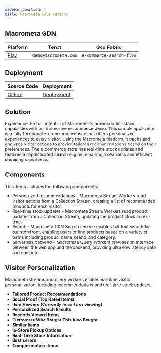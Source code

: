 ```yaml
---
sidebar_position: 1
title: Macrometa Sole Factory
---
```


## Macrometa GDN

| **Platform**                       | **Tenat**                      | **Geo Fabric** |
| ---------------------------------- | ------------------------------ | -------------- |
| [Play](https://play.macrometa.io/) | `demo@macrometa.com` | `e-commerce-search-flow` |

## Deployment

| **Source Code**                       | **Deployment**                      | 
| ---------------------------------- | ------------------------------ | 
| [Github](https://github.com/Macrometacorp/e-commerce) | [Deployment](https://macrometacorp.github.io/e-commerce/) | 

## Solution

Experience the full potential of Macrometa's advanced full-stack capabilities with our innovative e-commerce demo. This sample application is a fully functional e-commerce website that offers personalized experiences to every visitor. Using the Macrometa platform, it tracks and analyzes visitor actions to provide tailored recommendations based on their preferences. The e-commerce store has real-time stock updates and features a sophisticated search engine, ensuring a seamless and efficient shopping experience.

## Components

This demo includes the following components:

- Personalized recommendations - Macrometa Stream Workers read visitor actions from a Collection Stream, creating a list of recommended products for each visitor.
- Real-time stock updates - Macrometa Stream Workers read product updates from a Collection Stream, updating the product stock in real-time.
- Search - Macrometa GDN Search service enables full-text search for our storefront, enabling users to find products based on a variety of terms including product name, brand, and category.
- Serverless backend – Macrometa Query Workers provides an interface between the web app and the backend, providing ultra-low latency data and compute.

## Visitor Personalization

Macrometa streams and query workers enable real-time visitor personalization, including recommendations and real-time stock updates.

- **Tailored Product Recommendations**
- **Social Proof (Top Rated Items)**
- **Item Viewers (Currently in carts or viewing)**
- **Personalized Search Results**
- **Recently Viewed Items**
- **Customers Who Bought This Also Bought**
- **Similar Items**
- **In-Store Pickup Options**
- **Real-Time Stock Information**
- **Best sellers**
- **Complementary items**